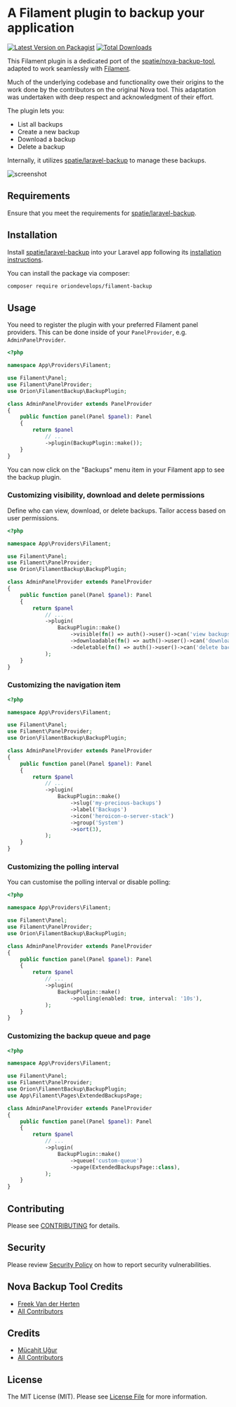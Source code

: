 # A Filament plugin to backup your application

[![Latest Version on Packagist](https://img.shields.io/packagist/v/oriondevelops/filament-backup.svg?style=flat-square)](https://packagist.org/packages/oriondevelops/filament-backup)
[![Total Downloads](https://img.shields.io/packagist/dt/oriondevelops/filament-backup.svg?style=flat-square)](https://packagist.org/packages/oriondevelops/filament-backup)

This Filament plugin is a dedicated port of the [spatie/nova-backup-tool](https://github.com/spatie/nova-backup-tool), adapted to work seamlessly with [Filament](https://filamentphp.com/).

Much of the underlying codebase and functionality owe their origins to the work done by the contributors on the original Nova tool. This adaptation was undertaken with deep respect and acknowledgment of their effort.

The plugin lets you:

- List all backups
- Create a new backup
- Download a backup
- Delete a backup

Internally, it utilizes [spatie/laravel-backup](https://github.com/spatie/laravel-backup) to manage these backups.

![screenshot](https://github.com/oriondevelops/filament-backup/assets/39307250/1b4c5c39-6154-4056-a625-47b9f1b188b0)

## Requirements

Ensure that you meet the requirements for [spatie/laravel-backup](https://spatie.be/docs/laravel-backup/v8/requirements).

## Installation

Install [spatie/laravel-backup](https://docs.spatie.be/laravel-backup) into your Laravel app following its [installation instructions](https://spatie.be/docs/laravel-backup/v8/installation-and-setup).

You can install the package via composer:

```bash
composer require oriondevelops/filament-backup
```

## Usage

You need to register the plugin with your preferred Filament panel providers. This can be done inside of your `PanelProvider`, e.g. `AdminPanelProvider`.

```php
<?php

namespace App\Providers\Filament;

use Filament\Panel;
use Filament\PanelProvider;
use Orion\FilamentBackup\BackupPlugin;

class AdminPanelProvider extends PanelProvider
{
    public function panel(Panel $panel): Panel
    {
        return $panel
            // ...
            ->plugin(BackupPlugin::make());
    }
}
```

You can now click on the "Backups" menu item in your Filament app to see the backup plugin.

### Customizing visibility, download and delete permissions

Define who can view, download, or delete backups. Tailor access based on user permissions.

```php
<?php

namespace App\Providers\Filament;

use Filament\Panel;
use Filament\PanelProvider;
use Orion\FilamentBackup\BackupPlugin;

class AdminPanelProvider extends PanelProvider
{
    public function panel(Panel $panel): Panel
    {
        return $panel
            // ...
            ->plugin(
                BackupPlugin::make()
                    ->visible(fn() => auth()->user()->can('view backups'))
                    ->downloadable(fn() => auth()->user()->can('download backups'))
                    ->deletable(fn() => auth()->user()->can('delete backups')),
            );
    }
}
```

### Customizing the navigation item

```php
<?php

namespace App\Providers\Filament;

use Filament\Panel;
use Filament\PanelProvider;
use Orion\FilamentBackup\BackupPlugin;

class AdminPanelProvider extends PanelProvider
{
    public function panel(Panel $panel): Panel
    {
        return $panel
            // ...
            ->plugin(
                BackupPlugin::make()
                    ->slug('my-precious-backups')
                    ->label('Backups')
                    ->icon('heroicon-o-server-stack')
                    ->group('System')
                    ->sort(3),
            );
    }
}
```


### Customizing the polling interval

You can customise the polling interval or disable polling:

```php
<?php

namespace App\Providers\Filament;

use Filament\Panel;
use Filament\PanelProvider;
use Orion\FilamentBackup\BackupPlugin;

class AdminPanelProvider extends PanelProvider
{
    public function panel(Panel $panel): Panel
    {
        return $panel
            // ...
            ->plugin(
                BackupPlugin::make()
                    ->polling(enabled: true, interval: '10s'),
            );
    }
}
```

### Customizing the backup queue and page

```php
<?php

namespace App\Providers\Filament;

use Filament\Panel;
use Filament\PanelProvider;
use Orion\FilamentBackup\BackupPlugin;
use App\Filament\Pages\ExtendedBackupsPage;

class AdminPanelProvider extends PanelProvider
{
    public function panel(Panel $panel): Panel
    {
        return $panel
            // ...
            ->plugin(
                BackupPlugin::make()
                    ->queue('custom-queue')
                    ->page(ExtendedBackupsPage::class),
            );
    }
}
```

## Contributing

Please see [CONTRIBUTING](.github/CONTRIBUTING.md) for details.

## Security

Please review [Security Policy](.github/SECURITY.md) on how to report security vulnerabilities.

## Nova Backup Tool Credits
- [Freek Van der Herten](https://github.com/freekmurze)
- [All Contributors](https://github.com/spatie/nova-backup-tool/contributors)

## Credits

- [Mücahit Uğur](https://github.com/oriondevelops)
- [All Contributors](https://github.com/oriondevelops/filament-backup/contributors)

## License

The MIT License (MIT). Please see [License File](LICENSE.md) for more information.
